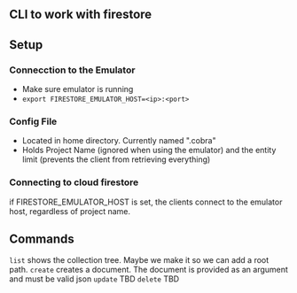## CLI to work with firestore

## Setup

### Connecction to the Emulator

* Make sure emulator is running
* ```export FIRESTORE_EMULATOR_HOST=<ip>:<port>```

### Config File

* Located in home directory. Currently named ".cobra"
* Holds Project Name (ignored when using the emulator) and the entity limit (prevents the client from retrieving everything)
### Connecting to cloud firestore

if FIRESTORE_EMULATOR_HOST is set, the clients connect to the emulator host, regardless of project name.  

## Commands
```list``` shows the collection tree. Maybe we make it so we can add a root path.
```create``` creates a document. The document is provided as an argument and must be valid json
```update``` TBD
```delete``` TBD
